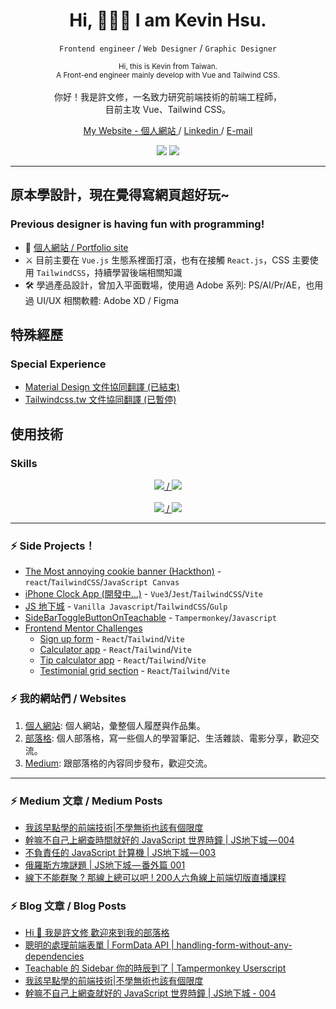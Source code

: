 <h1 align="center">
  Hi, 👋👋👋 I am Kevin Hsu. 
</h1>

<p align="center">
  <code>Frontend engineer</code> / <code>Web Designer</code> / <code>Graphic Designer</code>
</p>

<p align="center">
  <sub>
    Hi, this is Kevin from Taiwan.
    <br/>
    A Front-end engineer mainly develop with Vue and Tailwind CSS. 
  </sub>
  <br/><br/>
  <span>
    你好！我是許文修，一名致力研究前端技術的前端工程師，
    <br/>
    目前主攻 Vue、Tailwind CSS。
  </span>
</p>

<p align="center">
  <a href="https://resume.hsiu.soy/">
    My Website - 個人網站
  </a>
  <span> / </span>
  <a href="https://www.linkedin.com/in/kevin-hws">
    Linkedin
  </a>
  <span> / </span>
  <a href="mailto:kevin.hsu.hws@gmail.com">
    E-mail
  </a>
</p>

<p align="center">
  <img src="https://github-readme-stats.vercel.app/api?username=kevinshu1995&show_icons=true&theme=gotham&count_private=true&cache_seconds=86400&hide_title=true&include_all_commits=true&line_height=25&hide_border=true" />
  <img src="https://github-readme-stats.vercel.app/api/top-langs/?username=kevinshu1995&layout=compact&theme=gotham&hide_border=true&card_width=220" />
</p>

---

## 原本學設計，現在覺得寫網頁超好玩~
### Previous designer is having fun with programming!

- :link: [個人網站 / Portfolio site][website]
- :crossed_swords: 目前主要在 `Vue.js` 生態系裡面打滾，也有在接觸 `React.js`，CSS 主要使用 `TailwindCSS`，持續學習後端相關知識
- :hammer_and_wrench: 學過產品設計，曾加入平面戰場，使用過 Adobe 系列: PS/AI/Pr/AE，也用過 UI/UX 相關軟體: Adobe XD / Figma

## 特殊經歷
### Special Experience

- [Material Design 文件協同翻譯 (已結束)](https://material-design.hexschool.io/)
- [Tailwindcss.tw 文件協同翻譯 (已暫停)](https://github.com/tailwindcss-tw/tailwindcss.com)

## 使用技術
### Skills

<p align="center">
  <a href="https://github.com/kevinshu1995">
    <img src="https://skillicons.dev/icons?i=git,vim,vite,webpack,vscode" />
    /
    <img src="https://skillicons.dev/icons?i=html,pug,css,sass,bootstrap,tailwind" />
  </a>
  <br/><br/>
  <a href="https://github.com/kevinshu1995">
    <img src="https://skillicons.dev/icons?i=js,vue,react,docker,py" />
    /
    <img src="https://skillicons.dev/icons?i=figma,ps,ai" />
  </a>
</p>

---

### :zap: Side Projects！

- [The Most annoying cookie banner (Hackthon)](https://github.com/kevinshu1995/annoying-cookie-banner) - `react`/`TailwindCSS`/`JavaScript Canvas`
- [iPhone Clock App (開發中...)](https://github.com/kevinshu1995/pretending-app) - `Vue3`/`Jest`/`TailwindCSS`/`Vite`
- [JS 地下城](https://github.com/kevinshu1995/hex_jsDungeon) - `Vanilla Javascript`/`TailwindCSS`/`Gulp`
- [SideBarToggleButtonOnTeachable](https://github.com/kevinshu1995/SideBarToggleButtonOnTeachable) - `Tampermonkey`/`Javascript`
- [Frontend Mentor Challenges](https://www.frontendmentor.io/)
  - [Sign up form](https://github.com/kevinshu1995/react-tailwind-sign-up-form) - `React`/`Tailwind`/`Vite`
  - [Calculator app](https://github.com/kevinshu1995/react-calculator-app) - `React`/`Tailwind`/`Vite`
  - [Tip calculator app](https://github.com/kevinshu1995/react-tip-calculator-app) - `React`/`Tailwind`/`Vite`
  - [Testimonial grid section](https://github.com/kevinshu1995/react-testimonials-grid-section) - `React`/`Tailwind`/`Vite`

### :zap: 我的網站們 / Websites
  
1. [個人網站][website]: 個人網站，彙整個人履歷與作品集。
2. [部落格][blog]: 個人部落格，寫一些個人的學習筆記、生活雜談、電影分享，歡迎交流。
3. [Medium][medium]: 跟部落格的內容同步發布，歡迎交流。

---

### :zap: Medium 文章 / Medium Posts
<!-- MEDIUM:START -->
- [我該早點學的前端技術|不學無術也該有個限度](https://wenshiuhsu.medium.com/%E6%88%91%E8%A9%B2%E6%97%A9%E9%BB%9E%E5%AD%B8%E7%9A%84%E5%89%8D%E7%AB%AF%E6%8A%80%E8%A1%93-%E4%B8%8D%E5%AD%B8%E7%84%A1%E8%A1%93%E4%B9%9F%E8%A9%B2%E6%9C%89%E5%80%8B%E9%99%90%E5%BA%A6-6fd719bf31f1?source=rss-4bdd1182778a------2)
- [幹嘛不自己上網查時間就好的 JavaScript 世界時鐘 | JS地下城 — 004](https://wenshiuhsu.medium.com/%E5%B9%B9%E5%98%9B%E4%B8%8D%E8%87%AA%E5%B7%B1%E4%B8%8A%E7%B6%B2%E6%9F%A5%E6%99%82%E9%96%93%E5%B0%B1%E5%A5%BD%E7%9A%84-javascript-%E4%B8%96%E7%95%8C%E6%99%82%E9%90%98-js%E5%9C%B0%E4%B8%8B%E5%9F%8E-004-106bbe277421?source=rss-4bdd1182778a------2)
- [不負責任的 JavaScript 計算機 | JS地下城 — 003](https://wenshiuhsu.medium.com/%E4%B8%8D%E8%B2%A0%E8%B2%AC%E4%BB%BB%E7%9A%84-javascript-%E8%A8%88%E7%AE%97%E6%A9%9F-js%E5%9C%B0%E4%B8%8B%E5%9F%8E-003-17a9402af98a?source=rss-4bdd1182778a------2)
- [俄羅斯方塊謎題 | JS地下城 — 番外篇 001](https://wenshiuhsu.medium.com/%E4%BF%84%E7%BE%85%E6%96%AF%E6%96%B9%E5%A1%8A%E8%AC%8E%E9%A1%8C-js%E5%9C%B0%E4%B8%8B%E5%9F%8E-%E7%95%AA%E5%A4%96%E7%AF%87-001-b001acccf8f5?source=rss-4bdd1182778a------2)
- [線下不能群聚 ? 那線上總可以吧 ! 200人六角線上前端切版直播課程](https://wenshiuhsu.medium.com/%E7%B7%9A%E4%B8%8B%E4%B8%8D%E8%83%BD%E7%BE%A4%E8%81%9A-%E9%82%A3%E7%B7%9A%E4%B8%8A%E7%B8%BD%E5%8F%AF%E4%BB%A5%E5%90%A7-200%E4%BA%BA%E5%85%AD%E8%A7%92%E7%B7%9A%E4%B8%8A%E5%89%8D%E7%AB%AF%E5%88%87%E7%89%88%E7%9B%B4%E6%92%AD%E8%AA%B2%E7%A8%8B-9e455d5e563a?source=rss-4bdd1182778a------2)
<!-- MEDIUM:END -->

### :zap: Blog 文章 / Blog Posts
<!-- Blog:START -->
- [Hi 👋 我是許文修 歡迎來到我的部落格](https://hsiu.soy/posts/about-me)
- [聰明的處理前端表單 | FormData API | handling-form-without-any-dependencies](https://hsiu.soy/posts/2022-04-15-handling-form-without-any-dependencies)
- [Teachable 的 Sidebar 你的時辰到了 | Tampermonkey Userscript](https://hsiu.soy/posts/2021-04-14-Tampermonkey-SideBarToggleButtonOnTeachable)
- [我該早點學的前端技術|不學無術也該有個限度](https://hsiu.soy/posts/2021-03-30-look-IAmSuck)
- [幹嘛不自己上網查就好的 JavaScript 世界時鐘 | JS地下城 - 004](https://hsiu.soy/posts/2021-03-09-JS-Dungeon-004)
<!-- Blog:END -->

<br />
<br />

[website]: https://resume.hsiu.soy/
[linkedin]: https://www.linkedin.com/in/kevin-hws
[mail]: mailto:kevin.hsu.hws@gmail.com
[maskMap]: https://kevinshu1995.github.io/maskmap/
[blog]: https://hsiu.soy/
[medium]: https://medium.com/@wenshiuhsu
[jsDungeon]: https://kevinshu1995.github.io/hex_jsDungeon/index.html
